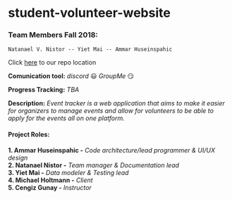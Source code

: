 # student-volunteer-website

### Team Members Fall 2018:
    Natanael V. Nistor -- Yiet Mai -- Ammar Huseinspahic

Click [here](https://github.com/soft-eng-practicum/event-tracker)  to  our repo location

**Comunication tool:** _discord_ :smiley: _GroupMe_ :smirk:  

**Progress Tracking:**  _TBA_

 **Description:**
_Event tracker is a web application that aims to make it easier for organizers to manage events and allow for volunteers to be able to apply for the events all on one platform._

#### Project Roles:
**1. Ammar Huseinspahic -** _Code architecture/lead programmer & UI/UX design_   
 **2. Natanael Nistor -** _Team manager & Documentation lead_   
 **3. Yiet Mai -** _Data modeler & Testing lead_   
 **4. Michael Holtmann -** _Client_   
 **5. Cengiz Gunay -** _Instructor_